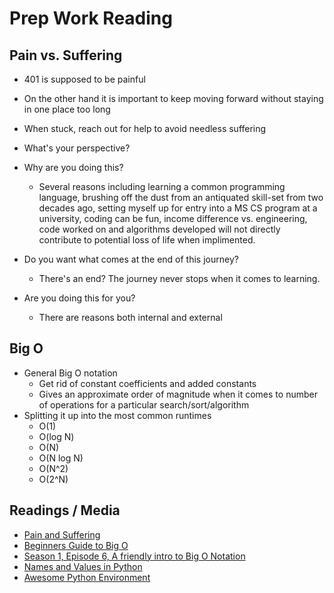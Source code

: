 # Prep Work Reading

## Pain vs. Suffering

* 401 is supposed to be painful
* On the other hand it is important to keep moving forward without staying in one place too long
* When stuck, reach out for help to avoid needless suffering

* What's your perspective?
* Why are you doing this?
  * Several reasons including learning a common programming language, brushing off the dust from an antiquated skill-set from two decades ago, setting myself up for entry into a MS CS program at a university, coding can be fun, income difference vs. engineering, code worked on and algorithms developed will not directly contribute to potential loss of life when implimented.
* Do you want what comes at the end of this journey?
  * There's an end? The journey never stops when it comes to learning.
* Are you doing this for you?
  * There are reasons both internal and external

## Big O

* General Big O notation
  * Get rid of constant coefficients and added constants
  * Gives an approximate order of magnitude when it comes to number of operations for a particular search/sort/algorithm
* Splitting it up into the most common runtimes
  * O(1)
  * O(log N)
  * O(N)
  * O(N log N)
  * O(N^2)
  * O(2^N)

## Readings / Media

* [Pain and Suffering](https://codefellows.github.io/code-401-python-guide/curriculum/class-01/notes/pain_suffering)
* [Beginners Guide to Big O](https://rob-bell.net/2009/06/a-beginners-guide-to-big-o-notation/)
* [Season 1, Episode 6, A friendly intro to Big O Notation](https://www.codenewbie.org/basecs/8)
* [Names and Values in Python](https://www.youtube.com/watch?v=_AEJHKGk9ns)
* [Awesome Python Environment](https://towardsdatascience.com/how-to-setup-an-awesome-python-environment-for-data-science-or-anything-else-35d358cc95d5)
